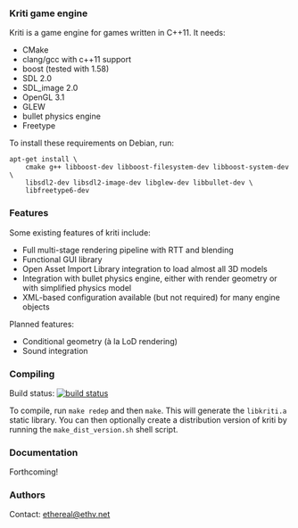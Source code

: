 ### Kriti game engine

Kriti is a game engine for games written in C++11. It needs:

- CMake
- clang/gcc with c++11 support
- boost (tested with 1.58)
- SDL 2.0
- SDL_image 2.0
- OpenGL 3.1
- GLEW
- bullet physics engine
- Freetype 

To install these requirements on Debian, run:

    apt-get install \
        cmake g++ libboost-dev libboost-filesystem-dev libboost-system-dev \
        libsdl2-dev libsdl2-image-dev libglew-dev libbullet-dev \
        libfreetype6-dev

### Features

Some existing features of kriti include:

- Full multi-stage rendering pipeline with RTT and blending
- Functional GUI library
- Open Asset Import Library integration to load almost all 3D models
- Integration with bullet physics engine, either with render geometry or with
  simplified physics model
- XML-based configuration available (but not required) for many engine objects

Planned features:

- Conditional geometry (à la LoD rendering)
- Sound integration

### Compiling

Build status: [![build status](https://gitlab.com/ci/projects/10233/status.png?ref=master)](https://gitlab.com/ci/projects/10233?ref=master)

To compile, run `make redep` and then `make`. This will generate the
`libkriti.a` static library. You can then optionally create a distribution
version of kriti by running the `make_dist_version.sh` shell script.

### Documentation

Forthcoming!

### Authors

Contact: ethereal@ethv.net
